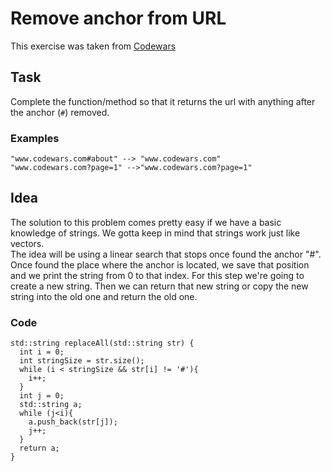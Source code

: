 # Remove anchor from URL
This exercise was taken from [Codewars](https://www.codewars.com/kata/51f2b4448cadf20ed0000386)

## Task
Complete the function/method so that it returns the url with anything after the anchor (`#`) removed.

### Examples
```
"www.codewars.com#about" --> "www.codewars.com"
"www.codewars.com?page=1" -->"www.codewars.com?page=1"
```

## Idea
The solution to this problem comes pretty easy if we have a basic knowledge of strings. We gotta keep in mind that strings work just like vectors.\
The idea will be using a linear search that stops once found the anchor "#".
Once found the place where the anchor is located, we save that position and we print the string from 0 to that index. For this step we're going to create a new string. Then we can return that new string or copy the new string into the old one and return the old one.

### Code
```
std::string replaceAll(std::string str) {
  int i = 0;
  int stringSize = str.size();
  while (i < stringSize && str[i] != '#'){
    i++;
  }
  int j = 0;
  std::string a;
  while (j<i){
    a.push_back(str[j]);
    j++;
  }
  return a;
}
```
